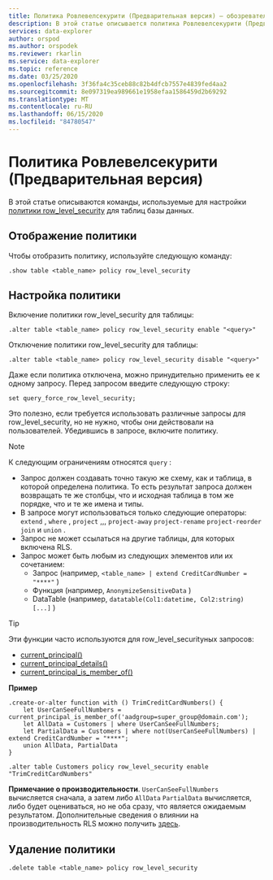 ```yaml
---
title: Политика Ровлевелсекурити (Предварительная версия) — обозреватель данных Azure | Документация Майкрософт
description: В этой статье описывается политика Ровлевелсекурити (Предварительная версия) в Azure обозреватель данных.
services: data-explorer
author: orspod
ms.author: orspodek
ms.reviewer: rkarlin
ms.service: data-explorer
ms.topic: reference
ms.date: 03/25/2020
ms.openlocfilehash: 3f36fa4c35ceb88c82b4dfcb7557e4839fed4aa2
ms.sourcegitcommit: 8e097319ea989661e1958efaa1586459d2b69292
ms.translationtype: MT
ms.contentlocale: ru-RU
ms.lasthandoff: 06/15/2020
ms.locfileid: "84780547"
---
```

# <a name="rowlevelsecurity-policy-preview"></a>Политика Ровлевелсекурити (Предварительная версия)

В этой статье описываются команды, используемые для настройки [политики row_level_security](rowlevelsecuritypolicy.md) для таблиц базы данных.

## <a name="displaying-the-policy"></a>Отображение политики

Чтобы отобразить политику, используйте следующую команду:

```kusto
.show table <table_name> policy row_level_security
```

## <a name="configuring-the-policy"></a>Настройка политики

Включение политики row_level_security для таблицы:

```kusto
.alter table <table_name> policy row_level_security enable "<query>"
```

Отключение политики row_level_security для таблицы:

```kusto
.alter table <table_name> policy row_level_security disable "<query>"
```

Даже если политика отключена, можно принудительно применить ее к одному запросу. Перед запросом введите следующую строку:

`set query_force_row_level_security;`

Это полезно, если требуется использовать различные запросы для row_level_security, но не нужно, чтобы они действовали на пользователей. Убедившись в запросе, включите политику.

> [!NOTE]
> К следующим ограничениям относятся `query` :
>
> * Запрос должен создавать точно такую же схему, как и таблица, в которой определена политика. То есть результат запроса должен возвращать те же столбцы, что и исходная таблица в том же порядке, что и те же имена и типы.
> * В запросе могут использоваться только следующие операторы: `extend` , `where` , `project` ,,, `project-away` `project-rename` `project-reorder` `join` и `union` .
> * Запрос не может ссылаться на другие таблицы, для которых включена RLS.
> * Запрос может быть любым из следующих элементов или их сочетанием:
>    * Запрос (например, `<table_name> | extend CreditCardNumber = "****"` )
>    * Функция (например, `AnonymizeSensitiveData` )
>    * DataTable (например, `datatable(Col1:datetime, Col2:string) [...]` )

> [!TIP]
> Эти функции часто используются для row_level_securityных запросов:
> * [current_principal()](../query/current-principalfunction.md)
> * [current_principal_details()](../query/current-principal-detailsfunction.md)
> * [current_principal_is_member_of()](../query/current-principal-ismemberoffunction.md)

**Пример**

```kusto
.create-or-alter function with () TrimCreditCardNumbers() {
    let UserCanSeeFullNumbers = current_principal_is_member_of('aadgroup=super_group@domain.com');
    let AllData = Customers | where UserCanSeeFullNumbers;
    let PartialData = Customers | where not(UserCanSeeFullNumbers) | extend CreditCardNumber = "****";
    union AllData, PartialData
}

.alter table Customers policy row_level_security enable "TrimCreditCardNumbers"
```

**Примечание о производительности**. `UserCanSeeFullNumbers` вычисляется сначала, а затем либо `AllData` `PartialData` вычисляется, либо будет оцениваться, но не оба сразу, что является ожидаемым результатом.
Дополнительные сведения о влиянии на производительность RLS можно получить [здесь](rowlevelsecuritypolicy.md#performance-impact-on-queries).

## <a name="deleting-the-policy"></a>Удаление политики

```kusto
.delete table <table_name> policy row_level_security
```

